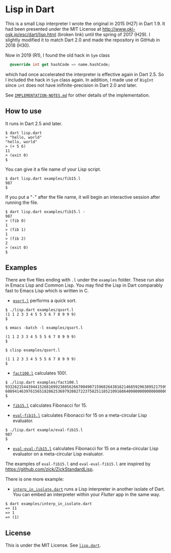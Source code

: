 # Lisp in Dart

This is a small Lisp interpreter I wrote the original in 2015 (H27) in Dart 1.9.
It had been presented under the MIT License at
<http://www.oki-osk.jp/esc/dart/lisp.html> (broken link)
until the spring of 2017 (H29).
I slightly modified it to match Dart 2.0 and made the repository in GitHub
in 2018 (H30).

Now in 2019 (R1), I found the old hack in `Sym` class

```Dart
  @override int get hashCode => name.hashCode;
```

which had once accelerated the interpreter is effective again in Dart 2.5.
So I included the hack in `Sym` class again.
In addition, I made use of `BigInt` 
since `int` does not have inifinite-precision in Dart 2.0 and later.

See [`IMPLEMENTATION-NOTES.md`](IMPLEMENTATION-NOTES.md)
for other details of the implementation.


## How to use

It runs in Dart 2.5 and later.

```
$ dart lisp.dart
> "hello, world"
"hello, world"
> (+ 5 6)
11
> (exit 0)
$
```

You can give it a file name of your Lisp script.

```
$ dart lisp.dart examples/fib15.l
987
$
```

If you put a "`-`" after the file name, it will
begin an interactive session after running the file.

```
$ dart lisp.dart examples/fib15.l -
987
> (fib 0)
1
> (fib 1)
1
> (fib 2)
2
> (exit 0)
$ 
```


## Examples

There are five files ending with `.l` under the `examples` folder.
These run also in Emacs Lisp and Common Lisp.
You may find the Lisp in Dart comparably fast to Emacs Lisp which is
written in C.

- [`qsort.l`](examples/qsort.l)
  performs a quick sort.

```
$ ./lisp.dart examples/qsort.l
(1 1 2 3 3 4 5 5 5 6 7 8 9 9 9)
$ 
```

```
$ emacs -batch -l examples/qsort.l

(1 1 2 3 3 4 5 5 5 6 7 8 9 9 9)
$ 
```

```
$ clisp examples/qsort.l

(1 1 2 3 3 4 5 5 5 6 7 8 9 9 9)
$ 
```

- [`fact100.l`](examples/fact100.l)
  calculates 100!.

```
$ ./lisp.dart examples/fact100.l 
93326215443944152681699238856266700490715968264381621468592963895217599993229915
608941463976156518286253697920827223758251185210916864000000000000000000000000
$
```

- [`fib15.l`](examples/fib15.l)
  calculates Fibonacci for 15.

- [`eval-fib15.l`](examples/eval-fib15.l)
  calculates Fibonacci for 15 on a meta-circular Lisp evaluator.

```
$ ./lisp.dart example/eval-fib15.l
987
$ 
```

- [`eval-eval-fib15.l`](examples/eval-eval-fib15.l)
  calculates Fibonacci for 15 on a meta-circular Lisp evaluator 
  on a meta-circular Lisp evaluator.

The examples of `eval-fib15.l` and `eval-eval-fib15.l` are inspired 
by <https://github.com/zick/ZickStandardLisp>.

There is one more example:

- [`interp_in_isolate.dart`](examples/interp_in_isolate.dart)
  runs a Lisp interpreter in another isolate of Dart.
  You can embed an interpreter within your _Flutter_ app in the same way.

```
$ dart examples/interp_in_isolate.dart
=> 11
=> 1
=> (1)
```


## License

This is under the MIT License.
See [`lisp.dart`](lisp.dart#L1426-L1447).

